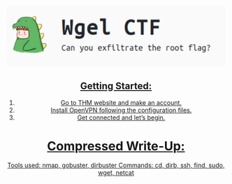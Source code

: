<div align="center">
  <a href="https://tryhackme.com/room/wgelctf">
    <img alt="Logo" src="https://github.com/m-aze/ais-workshops/blob/main/materials/wgel.png" width="900"/>
    
## Getting Started: 
1. Go to THM website and make an account.
2. Install OpenVPN following the configuration files. 
3. Get connected and let’s begin.

# Compressed Write-Up:
Tools used: nmap, gobuster, dirbuster
Commands: cd, dirb, ssh, find, sudo, wget, netcat
